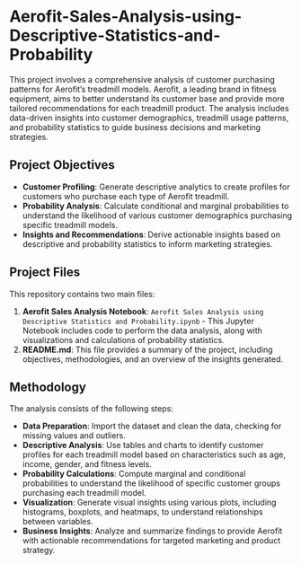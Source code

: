 # Aerofit-Sales-Analysis-using-Descriptive-Statistics-and-Probability

This project involves a comprehensive analysis of customer purchasing patterns for Aerofit’s treadmill models. Aerofit, a leading brand in fitness equipment, aims to better understand its customer base and provide more tailored recommendations for each treadmill product. The analysis includes data-driven insights into customer demographics, treadmill usage patterns, and probability statistics to guide business decisions and marketing strategies.

## Project Objectives
- **Customer Profiling**: Generate descriptive analytics to create profiles for customers who purchase each type of Aerofit treadmill.
- **Probability Analysis**: Calculate conditional and marginal probabilities to understand the likelihood of various customer demographics purchasing specific treadmill models.
- **Insights and Recommendations**: Derive actionable insights based on descriptive and probability statistics to inform marketing strategies.

## Project Files
This repository contains two main files:
1. **Aerofit Sales Analysis Notebook**: `Aerofit Sales Analysis using Descriptive Statistics and Probability.ipynb` - This Jupyter Notebook includes code to perform the data analysis, along with visualizations and calculations of probability statistics.
2. **README.md**: This file provides a summary of the project, including objectives, methodologies, and an overview of the insights generated.

## Methodology
The analysis consists of the following steps:
- **Data Preparation**: Import the dataset and clean the data, checking for missing values and outliers.
- **Descriptive Analysis**: Use tables and charts to identify customer profiles for each treadmill model based on characteristics such as age, income, gender, and fitness levels.
- **Probability Calculations**: Compute marginal and conditional probabilities to understand the likelihood of specific customer groups purchasing each treadmill model.
- **Visualization**: Generate visual insights using various plots, including histograms, boxplots, and heatmaps, to understand relationships between variables.
- **Business Insights**: Analyze and summarize findings to provide Aerofit with actionable recommendations for targeted marketing and product strategy.
